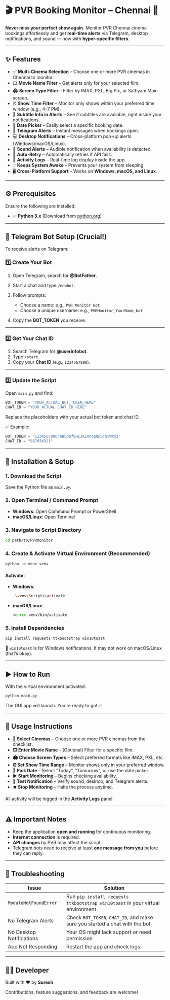 # 🎬 PVR Booking Monitor – Chennai 🍿

**Never miss your perfect show again.**
Monitor PVR Chennai cinema bookings effortlessly and get **real-time alerts** via Telegram, desktop notifications, and sound — now with **hyper-specific filters**.

---

## ✨ Features

* ✅ **Multi-Cinema Selection** – Choose one or more PVR cinemas in Chennai to monitor.
* 🎞️ **Movie Name Filter** – Get alerts only for your selected film.
* 🏟️ **Screen Type Filter** – Filter by IMAX, PXL, Big Pix, or Sathyam Main screen.
* ⏰ **Show Time Filter** – Monitor only shows within your preferred time window (e.g., 4–7 PM).
* 💬 **Subtitle Info in Alerts** – See if subtitles are available, right inside your notifications.
* 📅 **Date Picker** – Easily select a specific booking date.
* 📲 **Telegram Alerts** – Instant messages when bookings open.
* 💻 **Desktop Notifications** – Cross-platform pop-up alerts (Windows/macOS/Linux).
* 🔔 **Sound Alerts** – Audible notification when availability is detected.
* 🔁 **Auto-Retry** – Automatically retries if API fails.
* 🧾 **Activity Logs** – Real-time log display inside the app.
* 💡 **Keeps System Awake** – Prevents your system from sleeping.
* 🖥️ **Cross-Platform Support** – Works on **Windows, macOS, and Linux**.

---

## ⚙️ Prerequisites

Ensure the following are installed:

* ✅ **Python 3.x** (Download from [python.org](https://www.python.org/downloads/))

---

## 🤖 Telegram Bot Setup (Crucial!)

To receive alerts on Telegram:

### 1️⃣ Create Your Bot

1. Open Telegram, search for **@BotFather**.
2. Start a chat and type `/newbot`.
3. Follow prompts:

   * Choose a name: e.g., `PVR Monitor Bot`
   * Choose a unique username: e.g., `PVRMonitor_YourName_bot`
4. Copy the **BOT\_TOKEN** you receive.

---

### 2️⃣ Get Your Chat ID

1. Search Telegram for **@userinfobot**.
2. Type `/start`.
3. Copy your **Chat ID** (e.g., `1234567890`).

---

### 3️⃣ Update the Script

Open `main.py` and find:

```python
BOT_TOKEN = "YOUR_ACTUAL_BOT_TOKEN_HERE"
CHAT_ID = "YOUR_ACTUAL_CHAT_ID_HERE"
```

Replace the placeholders with your actual bot token and chat ID.

✅ Example:

```python
BOT_TOKEN = "1234567890:ABCdefGHIJKLmnopQRSTuvWXyz"
CHAT_ID = "987654321"
```

---

## 🚀 Installation & Setup

### 1. Download the Script

Save the Python file as `main.py`.

### 2. Open Terminal / Command Prompt

* **Windows**: Open Command Prompt or PowerShell
* **macOS/Linux**: Open Terminal

### 3. Navigate to Script Directory

```bash
cd path/to/PVRMonitor
```

### 4. Create & Activate Virtual Environment (Recommended)

```bash
python -m venv venv
```

#### Activate:

* **Windows**:

  ```bash
  .\venv\Scripts\activate
  ```
* **macOS/Linux**:

  ```bash
  source venv/bin/activate
  ```

### 5. Install Dependencies

```bash
pip install requests ttkbootstrap win10toast
```

🔔 `win10toast` is for Windows notifications. It may not work on macOS/Linux (that’s okay).

---

## ▶️ How to Run

With the virtual environment activated:

```bash
python main.py
```

The GUI app will launch. You're ready to go! ✅

---

## 📝 Usage Instructions

* **🎥 Select Cinemas** – Choose one or more PVR cinemas from the checklist.
* **🎞️ Enter Movie Name** – (Optional) Filter for a specific film.
* **🏟️ Choose Screen Types** – Select preferred formats like IMAX, PXL, etc.
* **⏰ Set Show Time Range** – Monitor shows only in your preferred window.
* **📅 Pick Date** – Select "Today", "Tomorrow", or use the date picker.
* **▶️ Start Monitoring** – Begins checking availability.
* **🧪 Test Notification** – Verify sound, desktop, and Telegram alerts.
* **⏹️ Stop Monitoring** – Halts the process anytime.

All activity will be logged in the **Activity Logs** panel.

---

## ⚠️ Important Notes

* Keep the application **open and running** for continuous monitoring.
* **Internet connection** is required.
* **API changes** by PVR may affect the script.
* Telegram bots need to receive at least **one message from you** before they can reply.

---

## 🐛 Troubleshooting

| Issue                    | Solution                                                                       |
| ------------------------ | ------------------------------------------------------------------------------ |
| `ModuleNotFoundError`    | Run `pip install requests ttkbootstrap win10toast` in your virtual environment |
| No Telegram Alerts       | Check `BOT_TOKEN`, `CHAT_ID`, and make sure you started a chat with the bot    |
| No Desktop Notifications | Your OS might lack support or need permission                                  |
| App Not Responding       | Restart the app and check logs                                                 |

---

## 🧑‍💻 Developer

Built with ❤️ by **Suresh**

Contributions, feature suggestions, and feedback are welcome!

